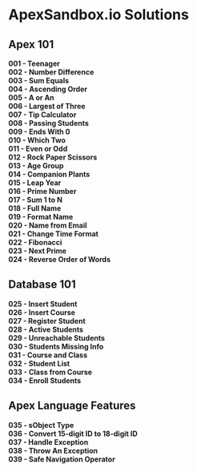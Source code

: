# ApexSandbox.io Solutions

## Apex 101

**001 - Teenager**  
**002 - Number Difference**  
**003 - Sum Equals**  
**004 - Ascending Order**  
**005 - A or An**  
**006 - Largest of Three**  
**007 - Tip Calculator**  
**008 - Passing Students**  
**009 - Ends With 0**  
**010 - Which Two**  
**011 - Even or Odd**  
**012 - Rock Paper Scissors**  
**013 - Age Group**  
**014 - Companion Plants**  
**015 - Leap Year**  
**016 - Prime Number**  
**017 - Sum 1 to N**  
**018 - Full Name**  
**019 - Format Name**  
**020 - Name from Email**  
**021 - Change Time Format**  
**022 - Fibonacci**  
**023 - Next Prime**  
**024 - Reverse Order of Words**  

## Database 101

**025 - Insert Student**  
**026 - Insert Course**  
**027 - Register Student**  
**028 - Active Students**  
**029 - Unreachable Students**  
**030 - Students Missing Info**  
**031 - Course and Class**  
**032 - Student List**  
**033 - Class from Course**  
**034 - Enroll Students**  

## Apex Language Features

**035 - sObject Type**  
**036 - Convert 15-digit ID to 18-digit ID**  
**037 - Handle Exception**  
**038 - Throw An Exception**  
**039 - Safe Navigation Operator**  